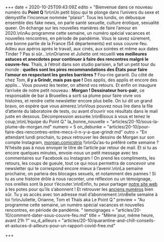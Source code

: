+++
date = 2020-10-25T09:43:09Z
edito = "Bienvenue dans ce nouveau numéro du **Point Q**&nbsp;!\n\nUn petit bijou qui te plonge dans l’univers du sexe et démystifie l’inconnue nommée \"plaisir\". Tous les lundis, on débusque ensemble des fake news, on parle santé sexuelle, culture érotique, sexualité queer. On échange sur les nouvelles manières de faire l’amour en 2020.\n\nAu programme cette semaine, un numéro spécial vacances et nouvelles rencontres, en période de pandémie. Vous le savez sûrement, une bonne partie de la France (54 départements) est sous couvre-feu. Adieu aux apéros après le travail, aux cinés, aux soirées et même aux dates Tinder&nbsp;? Pas si sûr...\n\nOrianne et Juliette ont recueilli **vos meilleures astuces et anecdotes pour continuer à faire des rencontres malgré le couvre-feu**. Thaïs, à l’étroit dans son studio parisien, a fait un petit tour du monde&nbsp;: **quelles sont les pires recommandations des États pour faire l’amour en respectant les gestes barrières&nbsp;?** Fou-rire garanti. Du côté de chez Tom, **il y a Grindr, mais pas que&nbsp;!** Des applis, des applis et encore des applis... Vous pouvez les tester, on attend vos retours. Et enfin on inaugure l’arrivée de notre petit nouveau&nbsp;: **Morgan&nbsp;! Dessinateur hors-pair**, ce responsable de bar à Bruxelles a sorti sa plume pour faire vivre vos histoires, et rendre cette newsletter encore plus belle. On lui dit un grand bravo, on espère que vous aimerez.\n\nVous pouvez nous lire dans la file d’attente du laboratoire de tests, ou avant d’ouvrir vos résultats dans le mail juste en dessous. Décompression assurée.\n\nBisous à vous et tenez le coup,\n\nL’équipe du Point Q."
la_bonne_nouvelle = "articles/20-10/sous-la-plume-de-morgan.md"
numero = 5
on_debunke = "articles/20-10/pour-faire-des-rencontres-entre-mecs-il-n-y-a-que-grindr.md"
outro = "En attendant lundi prochain, tu peux retrouver les dessins de Morgan sur son compte Instagram, [morgan.comicstrip](https://www.instagram.com/morgan.comicstrip/)&nbsp;!\n\nQu’as-tu préféré cette semaine&nbsp;? N’hésite pas à nous envoyer le titre de l’article par retour de mail. Et si tu as encore quelques minutes, envoie-nous un petit message avec tes commentaires sur Facebook ou Instagram&nbsp;! On prend les compliments, les retours, les coups de gueule, tout ce qui nous permettra de concevoir une newsletter qui te correspond encore mieux à l’avenir.\n\nLa semaine prochaine, on parlera des blocages sexuels, et notamment des pannes&nbsp;! Si tu as une histoire drôle à nous raconter, une réflexion ou un témoignage, nos oreilles sont là pour t’écouter.\n\nEnfin, tu peux partager [notre site web](https://lepointq.com) à tes potes pour qu’ils s’abonnent&nbsp;! Et retrouver les [anciens numéros](https://lepointq.com/newsletters) bien sûr. Tu y as accès avec ton adresse mail d’abonnement.\n\nBelle semaine à toi&nbsp;!\n\nJuliette, Orianne, Tom et Thaïs aka Le Point Q."
preview = "Au programme cette semaine, un numéro spécial vacances et nouvelles rencontres, en période de pandémie. "
temoignages = "articles/20-10/comment-dater-sous-couvre-feu.md"
title = "Même jour, même heure, avant 21h&nbsp;?"
vu_d_ailleurs = "articles/20-10/quarantine-and-chill-conseils-et-astuces-d-ailleurs-pour-un-rapport-covid-free.md"

+++
